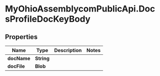 # MyOhioAssemblycomPublicApi.DocsProfileDocKeyBody

## Properties
Name | Type | Description | Notes
------------ | ------------- | ------------- | -------------
**docName** | **String** |  | 
**docFile** | **Blob** |  | 
